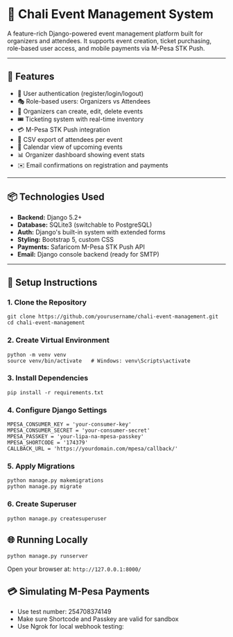 # 🎫 Chali Event Management System

A feature-rich Django-powered event management platform built for organizers and attendees. It supports event creation, ticket purchasing, role-based user access, and mobile payments via M-Pesa STK Push.

---

## 🚀 Features

- 🔐 User authentication (register/login/logout)
- 🎭 Role-based users: Organizers vs Attendees
- 📝 Organizers can create, edit, delete events
- 🎟️ Ticketing system with real-time inventory
- 💳 M-Pesa STK Push integration
- 🧾 CSV export of attendees per event
- 📅 Calendar view of upcoming events
- 📊 Organizer dashboard showing event stats
- ✉️ Email confirmations on registration and payments

---

## 📦 Technologies Used

- **Backend:** Django 5.2+
- **Database:** SQLite3 (switchable to PostgreSQL)
- **Auth:** Django's built-in system with extended forms
- **Styling:** Bootstrap 5, custom CSS
- **Payments:** Safaricom M-Pesa STK Push API
- **Email:** Django console backend (ready for SMTP)

---

## 🔧 Setup Instructions

### 1. Clone the Repository

```
git clone https://github.com/yourusername/chali-event-management.git
cd chali-event-management
```

### 2. Create Virtual Environment
```
python -m venv venv
source venv/bin/activate   # Windows: venv\Scripts\activate
```

### 3. Install Dependencies

```
pip install -r requirements.txt
```

### 4. Configure Django Settings

```
MPESA_CONSUMER_KEY = 'your-consumer-key'
MPESA_CONSUMER_SECRET = 'your-consumer-secret'
MPESA_PASSKEY = 'your-lipa-na-mpesa-passkey'
MPESA_SHORTCODE = '174379'
CALLBACK_URL = 'https://yourdomain.com/mpesa/callback/'
```

### 5. Apply Migrations

```
python manage.py makemigrations
python manage.py migrate
```

### 6. Create Superuser
```
python manage.py createsuperuser
```

## 🌐 Running Locally

```
python manage.py runserver
```

Open your browser at: `http://127.0.0.1:8000/`

## 💳 Simulating M-Pesa Payments

- Use test number: 254708374149
- Make sure Shortcode and Passkey are valid for sandbox
- Use Ngrok for local webhook testing: